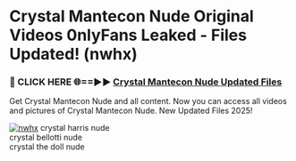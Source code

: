 # Crystal Mantecon Nude Original Videos 0nlyFans Leaked - Files Updated! (nwhx)

<h3>🔴 CLICK HERE 🌐==►► <a href="https://tinyurl.com/yrmya6cz" rel="nofollow">Crystal Mantecon Nude Updated Files</a></h3>

Get Crystal Mantecon Nude and all content. Now you can access all videos and pictures of Crystal Mantecon Nude. New Updated Files 2025!

[![nwhx](https://i.imgur.com/FMdXYCs.gif)](https://tinyurl.com/yrmya6cz)
crystal harris nude<br>
crystal bellotti nude<br>
crystal the doll nude